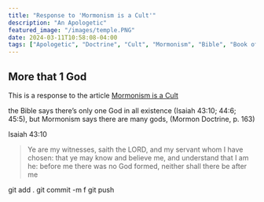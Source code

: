 ```yaml
---
title: "Response to 'Mormonism is a Cult'"
description: "An Apologetic"
featured_image: "/images/temple.PNG"
date: 2024-03-11T10:58:08-04:00
tags: ["Apologetic", "Doctrine", "Cult", "Mormonism", "Bible", "Book of Mormon"]
---
```


## More that 1 God
This is a response to the article [Mormonism is a Cult](https://carm.org/mormonism/is-mormonism-a-cult/)

the Bible says there’s only one God in all existence (Isaiah 43:10; 44:6; 45:5), but Mormonism says there are many gods, (Mormon Doctrine, p. 163)

Isaiah 43:10

> Ye are my witnesses, saith the LORD, and my servant whom I have chosen: that ye may know and believe me, and understand that I am he: before me there was no God formed, neither shall there be after me

git add .
git commit -m f
git push